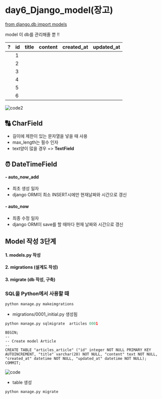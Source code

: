 # day6_Django_model(장고)

[from django.db import models](https://github.com/django/django/tree/master/django/db/models)

model 이 db를 관리해줄 뿐 !!

<sketch for db>

| ?    | id   | title | content | created_at | updated_at |
| ---- | ---- | ----- | ------- | ---------- | ---------- |
|      | 1    |       |         |            |            |
|      | 2    |       |         |            |            |
|      | 3    |       |         |            |            |
|      | 4    |       |         |            |            |
|      | 5    |       |         |            |            |
|      | 6    |       |         |            |            |

![code2](https://user-images.githubusercontent.com/58539681/84613176-a962ba00-aefd-11ea-8ef9-8cdec6ea671c.png)





## 🔠 CharField

* 길이에 제한이 있는 문자열을 넣을 때 사용
* max_length는 필수 인자
* text양이 많을 경우 => **TextField**



## ⏰ DateTimeField

#### - auto_now_add

* 최초 생성 일자
* django ORM이 최소 INSERT시에만 현재날짜와 시간으로 갱신



#### - auto_now

* 최종 수정 일자
* django ORM이 save를 할 때마다 현재 날짜와 시간으로 갱신



## Model  작성 3단계

#### 	1. models.py 작성

#### 	2. migrations (설계도 작성)

#### 	3. migrate (db 작성, 구축)



### SQL을 Python에서 사용할 때

```python
python manage.py makeimgrations
```

* migrations/0001_initial.py 생성됨

```python
python manage.py sqlmigrate  articles 0001
```

```
BEGIN;
--
-- Create model Article
--
CREATE TABLE "articles_article" ("id" integer NOT NULL PRIMARY KEY AUTOINCREMENT, "title" varchar(20) NOT NULL, "content" text NOT NULL, "created_at" datetime NOT NULL, "updated_at" datetime NOT NULL);
COMMIT;
```

![code](https://user-images.githubusercontent.com/58539681/84613149-98b24400-aefd-11ea-8abb-420b618173f5.png)

* table 생성

```python
python manage.py migrate
```



